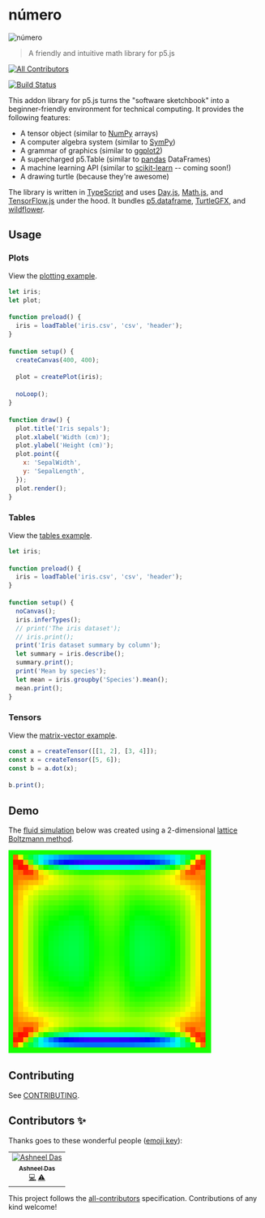 # número

![número](numero.png)
> A friendly and intuitive math library for p5.js

[![All Contributors](https://img.shields.io/badge/all_contributors-1-orange.svg?style=flat-square)](#contributors)

[![Build Status](https://app.travis-ci.com/nickmcintyre/numero.svg?branch=main)](https://app.travis-ci.com/nickmcintyre/numero)

This addon library for p5.js turns the "software sketchbook" into a beginner-friendly environment for technical computing. It provides the following features:

- A tensor object (similar to [NumPy](https://numpy.org/) arrays)
- A computer algebra system (similar to [SymPy](https://www.sympy.org/en/index.html))
- A grammar of graphics (similar to [ggplot2](https://ggplot2.tidyverse.org/))
- A supercharged p5.Table (similar to [pandas](https://pandas.pydata.org/) DataFrames)
- A machine learning API (similar to [scikit-learn](https://scikit-learn.org/stable/index.html) -- coming soon!)
- A drawing turtle (because they're awesome)

The library is written in [TypeScript](http://www.typescriptlang.org/) and uses [Day.js](https://day.js.org/), [Math.js](https://mathjs.org/), and [TensorFlow.js](https://js.tensorflow.org/api/latest/) under the hood. It bundles [p5.dataframe](https://github.com/nickmcintyre/p5.dataframe), [TurtleGFX](https://github.com/CodeGuppyPrograms/TurtleGFX), and [wildflower](https://github.com/nickmcintyre/wildflower).

## Usage

### Plots
View the [plotting example](/examples/plotting/).
```javascript
let iris;
let plot;

function preload() {
  iris = loadTable('iris.csv', 'csv', 'header');
}

function setup() {
  createCanvas(400, 400);

  plot = createPlot(iris);

  noLoop();
}

function draw() {
  plot.title('Iris sepals');
  plot.xlabel('Width (cm)');
  plot.ylabel('Height (cm)');
  plot.point({
    x: 'SepalWidth',
    y: 'SepalLength',
  });
  plot.render();
}
```

### Tables
View the [tables example](/examples/tables/).
```javascript
let iris;

function preload() {
  iris = loadTable('iris.csv', 'csv', 'header');
}

function setup() {
  noCanvas();
  iris.inferTypes();
  // print('The iris dataset');
  // iris.print();
  print('Iris dataset summary by column');
  let summary = iris.describe();
  summary.print();
  print('Mean by species');
  let mean = iris.groupby('Species').mean();
  mean.print();
}
```

### Tensors
View the [matrix-vector example](/examples/matrix-vector/).
```javascript
const a = createTensor([[1, 2], [3, 4]]);
const x = createTensor([5, 6]);
const b = a.dot(x);

b.print();
```

## Demo

The [fluid simulation](/examples/fluid-simulation/) below was created using a 2-dimensional [lattice Boltzmann method](https://en.wikipedia.org/wiki/Lattice_Boltzmann_methods).

![A fluid simulation](examples/fluid-simulation/lbm.gif)

## Contributing

See [CONTRIBUTING](CONTRIBUTING.md).

## Contributors ✨

Thanks goes to these wonderful people ([emoji key](https://allcontributors.org/docs/en/emoji-key)):

<!-- ALL-CONTRIBUTORS-LIST:START - Do not remove or modify this section -->
<!-- prettier-ignore -->
<table>
  <tr>
    <td align="center"><a href="https://github.com/ashneeldas2"><img src="https://avatars3.githubusercontent.com/u/18149521?v=4" width="100px;" alt="Ashneel Das"/><br /><sub><b>Ashneel Das</b></sub></a><br /><a href="https://github.com/nickmcintyre/numero/commits?author=ashneeldas2" title="Code">💻</a> <a href="https://github.com/nickmcintyre/numero/commits?author=ashneeldas2" title="Tests">⚠️</a></td>
  </tr>
</table>

<!-- ALL-CONTRIBUTORS-LIST:END -->

This project follows the [all-contributors](https://github.com/all-contributors/all-contributors) specification. Contributions of any kind welcome!
